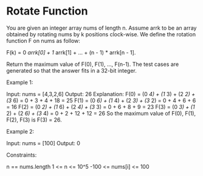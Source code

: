 # Rotate Function

You are given an integer array nums of length n.
Assume arrk to be an array obtained by rotating nums by k positions clock-wise. We define the rotation function F on nums as follow:

F(k) = 0 *arrk[0] + 1* arrk[1] + ... + (n - 1) * arrk[n - 1].

Return the maximum value of F(0), F(1), ..., F(n-1).
The test cases are generated so that the answer fits in a 32-bit integer.

Example 1:

Input: nums = [4,3,2,6]
Output: 26
Explanation:
F(0) = (0 *4) + (1* 3) + (2 *2) + (3* 6) = 0 + 3 + 4 + 18 = 25
F(1) = (0 *6) + (1* 4) + (2 *3) + (3* 2) = 0 + 4 + 6 + 6 = 16
F(2) = (0 *2) + (1* 6) + (2 *4) + (3* 3) = 0 + 6 + 8 + 9 = 23
F(3) = (0 *3) + (1* 2) + (2 *6) + (3* 4) = 0 + 2 + 12 + 12 = 26
So the maximum value of F(0), F(1), F(2), F(3) is F(3) = 26.

Example 2:

Input: nums = [100]
Output: 0

Constraints:

n == nums.length
1 <= n <= 10^5
-100 <= nums[i] <= 100
